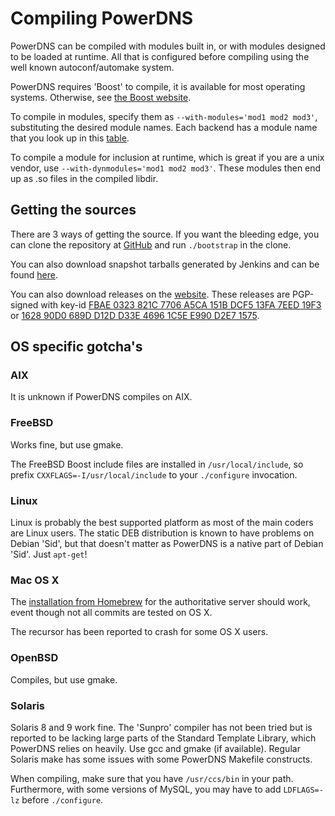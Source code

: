 # Compiling PowerDNS
PowerDNS can be compiled with modules built in, or with modules designed to be
loaded at runtime. All that is configured before compiling using the well known
autoconf/automake system.

PowerDNS requires 'Boost' to compile, it is available for most operating
systems. Otherwise, see [the Boost website](http://www.boost.org).

To compile in modules, specify them as `--with-modules='mod1 mod2 mod3'`,
substituting the desired module names. Each backend has a module name that you
look up in this [table](../authoritative/index.md#backend-capibilities).

To compile a module for inclusion at runtime, which is great if you are a unix
vendor, use `--with-dynmodules='mod1 mod2 mod3'`. These modules then end up as
.so files in the compiled libdir.

## Getting the sources
There are 3 ways of getting the source. If you want the bleeding edge, you can
clone the repository at [GitHub](https://github.com/PowerDNS/pdns) and run
`./bootstrap` in the clone.

You can also download snapshot tarballs generated by Jenkins and can be found
[here](https://autotest.powerdns.com/).

You can also download releases on the [website](https://downloads.powerdns.com/releases/).
These releases are PGP-signed with key-id [FBAE 0323 821C 7706 A5CA 151B DCF5
13FA 7EED 19F3](https://pgp.mit.edu/pks/lookup?op=get&search=0xDCF513FA7EED19F3)
or [1628 90D0 689D D12D D33E 4696 1C5E
E990 D2E7 1575](https://pgp.mit.edu/pks/lookup?op=get&search=0x1C5EE990D2E71575).

## OS specific gotcha's
### AIX
It is unknown if PowerDNS compiles on AIX.

### FreeBSD
Works fine, but use gmake.

The FreeBSD Boost include files are installed in `/usr/local/include`, so prefix
`CXXFLAGS=-I/usr/local/include` to your `./configure` invocation.

### Linux
Linux is probably the best supported platform as most of the main coders are
Linux users. The static DEB distribution is known to have problems on Debian
'Sid', but that doesn't matter as PowerDNS is a native part of Debian 'Sid'.
Just `apt-get`!

### Mac OS X
The [installation from Homebrew](../authoritative/installation.md#mac-os-x)
for the authoritative server should work, event though not all commits are
tested on OS X.

The recursor has been reported to crash for some OS X users.

### OpenBSD
Compiles, but use gmake.

### Solaris
Solaris 8 and 9 work fine. The 'Sunpro' compiler has not been tried but is
reported to be lacking large parts of the Standard Template Library, which
PowerDNS relies on heavily. Use gcc and gmake (if available). Regular Solaris 
make has some issues with some PowerDNS Makefile constructs.

When compiling, make sure that you have `/usr/ccs/bin` in your path.
Furthermore, with some versions of MySQL, you may have to add `LDFLAGS=-lz`
before `./configure`.

